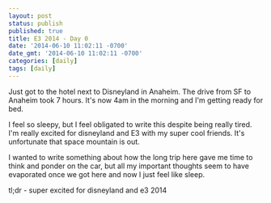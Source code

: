 ```yaml
---
layout: post
status: publish
published: true
title: E3 2014 - Day 0
date: '2014-06-10 11:02:11 -0700'
date_gmt: '2014-06-10 11:02:11 -0700'
categories: [daily]
tags: [daily]
---
```

<p>Just got to the hotel next to Disneyland in Anaheim. The drive from SF to Anaheim took 7 hours. It's now 4am in the morning and I'm getting ready for bed.</p>
<p>I feel so sleepy, but I feel obligated to write this despite being really tired.&nbsp; I'm really excited for disneyland and E3 with my super cool friends. It's unfortunate that space mountain is out.</p>
<p>I wanted to write something about how the long trip here gave me time to think and ponder on the car, but all my important thoughts seem to have evaporated once we got here and now I just feel like sleep.</p>
<p>tl;dr - super excited for disneyland and e3 2014</p>
